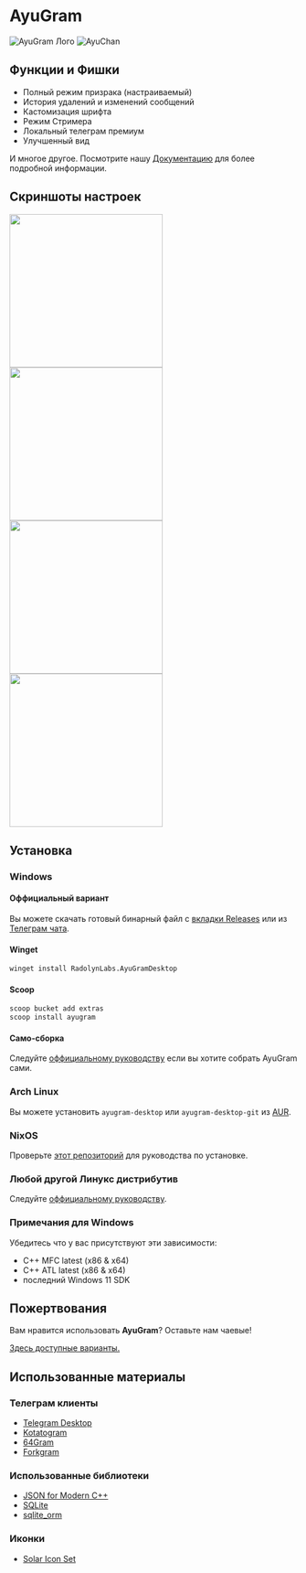 # AyuGram

![AyuGram Лого](.github/AyuGram.png) ![AyuChan](.github/AyuChan.png)

## Функции и Фишки

- Полный режим призрака (настраиваемый)
- История удалений и изменений сообщений
- Кастомизация шрифта
- Режим Стримера
- Локальный телеграм премиум
- Улучшенный вид

И многое другое. Посмотрите нашу [Документацию](https://docs.ayugram.one/desktop/) для более подробной информации.

## Скриншоты настроек

<img src='.github/demos/demo1.png' width='268'>
<img src='.github/demos/demo3.png' width='268'>
<img src='.github/demos/demo2.png' width='268'>
<img src='.github/demos/demo4.png' width='268'>

## Установка

### Windows

#### Оффициальный вариант

Вы можете скачать готовый бинарный файл с [вкладки Releases](https://github.com/AyuGram/AyuGramDesktop/releases) или из
[Телеграм чата](https://t.me/ayugramchat/12788).

#### Winget

```bash
winget install RadolynLabs.AyuGramDesktop
```

#### Scoop

```bash
scoop bucket add extras
scoop install ayugram
```

#### Само-сборка

Следуйте [оффициальному руководству](https://github.com/AyuGram/AyuGramDesktop/blob/dev/docs/building-win-x64.md) если вы хотите
собрать AyuGram сами.

### Arch Linux

Вы можете установить `ayugram-desktop` или `ayugram-desktop-git` из [AUR](https://aur.archlinux.org/packages?O=0&K=ayugram).

### NixOS

Проверьте [этот репозиторий](https://github.com/kaeeraa/ayugram-desktop) для руководства по установке.

### Любой другой Линукс дистрибутив
Следуйте [оффициальному руководству](https://github.com/AyuGram/AyuGramDesktop/blob/dev/docs/building-linux.md).

### Примечания для Windows

Убедитесь что у вас присутствуют эти зависимости:

- C++ MFC latest (x86 & x64)
- C++ ATL latest (x86 & x64)
- последний Windows 11 SDK

## Пожертвования

Вам нравится использовать **AyuGram**? Оставьте нам чаевые!

[Здесь доступные варианты.](https://docs.ayugram.one/donate/)

## Использованные материалы

### Телеграм клиенты

- [Telegram Desktop](https://github.com/telegramdesktop/tdesktop)
- [Kotatogram](https://github.com/kotatogram/kotatogram-desktop)
- [64Gram](https://github.com/TDesktop-x64/tdesktop)
- [Forkgram](https://github.com/forkgram/tdesktop)

### Использованные библиотеки

- [JSON for Modern C++](https://github.com/nlohmann/json)
- [SQLite](https://github.com/sqlite/sqlite)
- [sqlite_orm](https://github.com/fnc12/sqlite_orm)

### Иконки

- [Solar Icon Set](https://www.figma.com/community/file/1166831539721848736)
